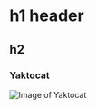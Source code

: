 # h1 header
## h2
### Yaktocat
![Image of Yaktocat](https://octodex.github.com/images/yaktocat.png)
